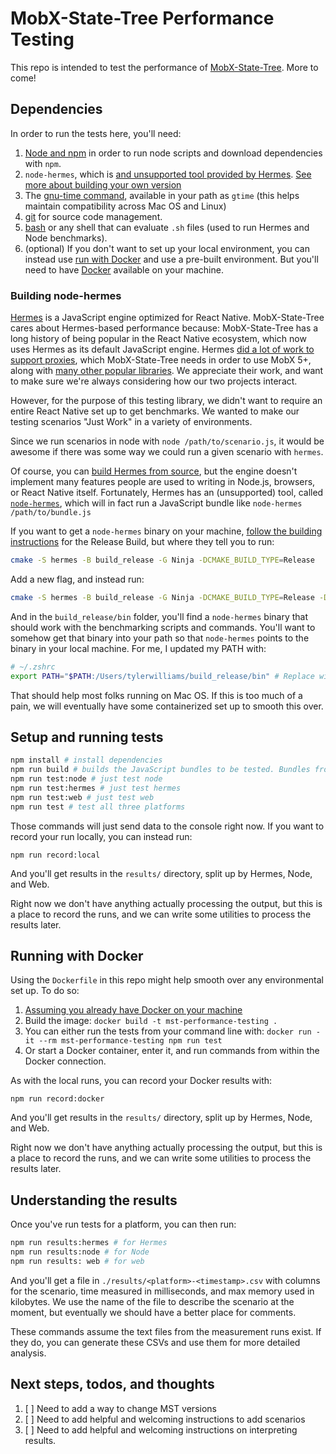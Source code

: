 # MobX-State-Tree Performance Testing

This repo is intended to test the performance of [MobX-State-Tree](https://github.com/mobxjs/mobx-state-tree). More to come!

## Dependencies

In order to run the tests here, you'll need:

1. [Node and npm](https://docs.npmjs.com/downloading-and-installing-node-js-and-npm) in order to run node scripts and download dependencies with `npm`.
2. `node-hermes`, which is [and unsupported tool provided by Hermes](https://github.com/tmikov/hermes/tree/fb7a2486787a2659f194936573c9a2cd1370541b/tools/node-hermes). [See more about building your own version](#building-node-hermes)
3. The [gnu-time command](https://www.gnu.org/software/time/), available in your path as `gtime` (this helps maintain compatibility across Mac OS and Linux)
4. [git](https://git-scm.com/) for source code management.
5. [bash](https://www.gnu.org/software/bash/) or any shell that can evaluate `.sh` files (used to run Hermes and Node benchmarks).
6. (optional) If you don't want to set up your local environment, you can instead use [run with Docker](#running-with-docker) and use a pre-built environment. But you'll need to have [Docker](https://www.docker.com/) available on your machine.

### Building node-hermes

[Hermes](https://hermesengine.dev/) is a JavaScript engine optimized for React Native. MobX-State-Tree cares about Hermes-based performance because: MobX-State-Tree has a long history of being popular in the React Native ecosystem, which now uses Hermes as its default JavaScript engine. Hermes [did a lot of work to support proxies](https://reactnative.dev/blog/2021/03/12/version-0.64#hermes-with-proxy-support), which MobX-State-Tree needs in order to use MobX 5+, along with [many other popular libraries](https://github.com/facebook/hermes/issues/33). We appreciate their work, and want to make sure we're always considering how our two projects interact.

However, for the purpose of this testing library, we didn't want to require an entire React Native set up to get benchmarks. We wanted to make our testing scenarios "Just Work" in a variety of environments.

Since we run scenarios in node with `node /path/to/scenario.js`, it would be awesome if there was some way we could run a given scenario with `hermes`.

Of course, you can [build Hermes from source](https://hermesengine.dev/docs/building-and-running#building-on-linux-and-macos), but the engine doesn't implement many features people are used to writing in Node.js, browsers, or React Native itself. Fortunately, Hermes has an (unsupported) tool, called [`node-hermes`](https://github.com/tmikov/hermes/tree/fb7a2486787a2659f194936573c9a2cd1370541b/tools/node-hermes), which will in fact run a JavaScript bundle like `node-hermes /path/to/bundle.js`

If you want to get a `node-hermes` binary on your machine, [follow the building instructions](https://hermesengine.dev/docs/building-and-running#building-on-linux-and-macos) for the Release Build, but where they tell you to run:

```sh
cmake -S hermes -B build_release -G Ninja -DCMAKE_BUILD_TYPE=Release
```

Add a new flag, and instead run:

```sh
cmake -S hermes -B build_release -G Ninja -DCMAKE_BUILD_TYPE=Release -DHERMES_BUILD_NODE_HERMES=ON
```

And in the `build_release/bin` folder, you'll find a `node-hermes` binary that should work with the benchmarking scripts and commands. You'll want to somehow get that binary into your path so that `node-hermes` points to the binary in your local machine. For me, I updated my PATH with:

```sh
# ~/.zshrc
export PATH="$PATH:/Users/tylerwilliams/build_release/bin" # Replace with the path to your local build here
```

That should help most folks running on Mac OS. If this is too much of a pain, we will eventually have some containerized set up to smooth this over.

## Setup and running tests

```sh
npm install # install dependencies
npm run build # builds the JavaScript bundles to be tested. Bundles from ./scenarios -> build/(node | web)
npm run test:node # just test node
npm run test:hermes # just test hermes
npm run test:web # just test web
npm run test # test all three platforms
```

Those commands will just send data to the console right now. If you want to record your run locally, you can instead run:

```
npm run record:local
```

And you'll get results in the `results/` directory, split up by Hermes, Node, and Web.

Right now we don't have anything actually processing the output, but this is a place to record the runs, and we can write some utilities to process the results later.

## Running with Docker

Using the `Dockerfile` in this repo might help smooth over any environmental set up. To do so:

1. [Assuming you already have Docker on your machine]()
2. Build the image: `docker build -t mst-performance-testing .`
3. You can either run the tests from your command line with: `docker run -it --rm mst-performance-testing npm run test`
4. Or start a Docker container, enter it, and run commands from within the Docker connection.

As with the local runs, you can record your Docker results with:

```
npm run record:docker
```

And you'll get results in the `results/` directory, split up by Hermes, Node, and Web.

Right now we don't have anything actually processing the output, but this is a place to record the runs, and we can write some utilities to process the results later.

## Understanding the results

Once you've run tests for a platform, you can then run:

```sh
npm run results:hermes # for Hermes
npm run results:node # for Node
npm run results: web # for web
```

And you'll get a file in `./results/<platform>-<timestamp>.csv` with columns for the scenario, time measured in milliseconds, and max memory used in kilobytes. We use the name of the file to describe the scenario at the moment, but eventually we should have a better place for comments.

These commands assume the text files from the measurement runs exist. If they do, you can generate these CSVs and use them for more detailed analysis.

## Next steps, todos, and thoughts

1. [ ] Need to add a way to change MST versions
1. [ ] Need to add helpful and welcoming instructions to add scenarios
1. [ ] Need to add helpful and welcoming instructions on interpreting results.
